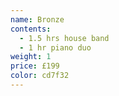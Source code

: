 ```yaml
---
name: Bronze
contents:
  - 1.5 hrs house band
  - 1 hr piano duo
weight: 1
price: £199
color: cd7f32
---
```








